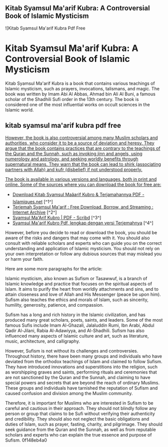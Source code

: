 ## Kitab Syamsul Ma'arif Kubra: A Controversial Book of Islamic Mysticism

 
![Kitab Syamsul Ma'arif Kubra Pdf Free 
<h1>Kitab Syamsul Ma'arif Kubra: A Controversial Book of Islamic Mysticism</h1>
<p>Kitab Syamsul Ma'arif Kubra is a book that contains various teachings of Islamic mysticism, such as prayers, invocations, talismans, and magic. The book was written by Imam Abi Al Abbas, Ahmad bin Ali Al Buni, a famous scholar of the Shadhili Sufi order in the 13th century. The book is considered one of the most influential works on occult sciences in the Islamic world.</p>
<h2>kitab syamsul ma'arif kubra pdf free</h2>
<p><a href=](https://encrypted-tbn0.gstatic.com/images?q=tbn:ANd9GcR6p-86hfqh_ce14qtBHFf6kx0JcZRN4FdcA1DCcpKXEBL96wCGbURMqFEZ)**DOWNLOAD**
 
However, the book is also controversial among many Muslim scholars and authorities, who consider it to be a source of deviation and heresy. They argue that the book contains practices that are contrary to the teachings of the Quran and the Sunnah, such as invoking jinn and angels, using numerology and astrology, and seeking worldly benefits through supernatural means. They warn that the book can lead to shirk (associating partners with Allah) and kufr (disbelief) if not understood properly.
 
The book is available in various versions and languages, both in print and online. Some of the sources where you can download the book for free are:
 
- [Download Kitab Syamsul Maâarif Kubro & Terjamahannya PDF - Islamiques.net](https://islamiques.net/download-kitab-syamsul-maarif/) [^1^]
- [Terjemah Syamsul Ma'arif : Free Download, Borrow, and Streaming : Internet Archive](https://archive.org/details/terjemah-syamsul-maarif) [^2^]
- [Syamsul Ma'Arif Kubro | PDF - Scribd](https://www.scribd.com/document/342768003/Syamsul-Ma-Arif-Kubro) [^3^]
- [Syamsul Ma'arif Kubro Pdf, lengkap dengan versi Terjemahnya](https://www.shepangaropustaka.com/2019/06/download-kitab-syamsul-maarif-kubro-pdf.html) [^4^]

However, before you decide to read or download the book, you should be aware of the risks and dangers that may come with it. You should also consult with reliable scholars and experts who can guide you on the correct understanding and application of Islamic mysticism. You should not rely on your own interpretation or follow any dubious sources that may mislead you or harm your faith.

Here are some more paragraphs for the article:
 
Islamic mysticism, also known as Sufism or Tasawwuf, is a branch of Islamic knowledge and practice that focuses on the spiritual aspects of Islam. It aims to purify the heart from worldly attachments and sins, and to attain closeness and love of Allah and His Messenger (peace be upon him). Sufism also teaches the ethics and morals of Islam, such as sincerity, humility, generosity, patience, and compassion.
 
Sufism has a long and rich history in the Islamic civilization, and has produced many great scholars, poets, saints, and leaders. Some of the most famous Sufis include Imam Al-Ghazali, Jalaluddin Rumi, Ibn Arabi, Abdul Qadir Al-Jilani, Rabia Al-Adawiyya, and Al-Shadhili. Sufism has also influenced many aspects of Islamic culture and art, such as literature, music, architecture, and calligraphy.
 
However, Sufism is not without its challenges and controversies. Throughout history, there have been many groups and individuals who have deviated from the orthodox teachings of Islam and claimed to follow Sufism. They have introduced innovations and superstitions into the religion, such as worshipping graves and saints, performing rituals and ceremonies that are not sanctioned by the Quran and the Sunnah, and claiming to have special powers and secrets that are beyond the reach of ordinary Muslims. These groups and individuals have tarnished the reputation of Sufism and caused confusion and division among the Muslim community.
 
Therefore, it is important for Muslims who are interested in Sufism to be careful and cautious in their approach. They should not blindly follow any person or group that claims to be Sufi without verifying their authenticity and credibility. They should also not neglect the basic obligations and duties of Islam, such as prayer, fasting, charity, and pilgrimage. They should seek guidance from the Quran and the Sunnah, as well as from reputable scholars and experts who can explain the true essence and purpose of Sufism.
 0f148eb4a0
